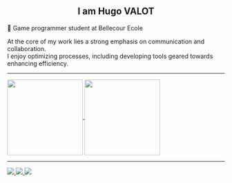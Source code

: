 <body>
  
  <section>
    <div align="center">
      <h1> I am Hugo VALOT </h1>
    </div> 
  </section>

  <section>  
    <p>
      📍 Game programmer student at Bellecour Ecole
    </p>
    <p>
      At the core of my work lies a strong emphasis on communication and collaboration.<br>
      I enjoy optimizing processes, including developing tools geared towards enhancing efficiency.
    </p>
    <hr>
  </section>

  <section>
    <a href="https://github.com/anuraghazra/github-readme-stats">
      <img height=175 align="center" src="https://github-readme-stats.vercel.app/api?username=h-valot&hide=prs,issues,contribs&show_icons=true&theme=transparent&rank_icon=github" />
    </a>
    <a href="https://github.com/anuraghazra/convoychat">
      <img height=175 align="center" src="https://github-readme-stats.vercel.app/api/top-langs/?username=h-valot&layout=compact&theme=transparent" />
    </a>
    <hr>
  </section>
  
  <section>
    <a href="https://hgvalot.itch.io/" target="_blank">
      <img src="https://img.shields.io/badge/Itch.io-FA5C5C?style=for-the-badge&logo=Itch.io&logoColor=white"/>
    </a>
    <a href="https://www.linkedin.com/in/hugo-valot/" target="_blank">
      <img src="https://img.shields.io/badge/LinkedIn-0077B5?style=for-the-badge&logo=linkedin&logoColor=white"/>
    </a>
    <a href="mailto:valot.hugo@gmail.com" target="_blank">
      <img src="https://img.shields.io/badge/Gmail-D14836?style=for-the-badge&logo=gmail&logoColor=white"/>
    </a>
  </section>
    
</body>
